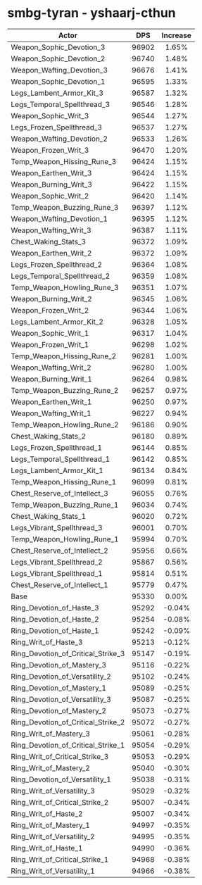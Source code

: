 # smbg-tyran - yshaarj-cthun
| Actor | DPS | Increase |
|---|:---:|:---:|
|Weapon_Sophic_Devotion_3|96902|1.65%|
|Weapon_Sophic_Devotion_2|96740|1.48%|
|Weapon_Wafting_Devotion_3|96676|1.41%|
|Weapon_Sophic_Devotion_1|96595|1.33%|
|Legs_Lambent_Armor_Kit_3|96587|1.32%|
|Legs_Temporal_Spellthread_3|96546|1.28%|
|Weapon_Sophic_Writ_3|96544|1.27%|
|Legs_Frozen_Spellthread_3|96537|1.27%|
|Weapon_Wafting_Devotion_2|96533|1.26%|
|Weapon_Frozen_Writ_3|96470|1.20%|
|Temp_Weapon_Hissing_Rune_3|96424|1.15%|
|Weapon_Earthen_Writ_3|96424|1.15%|
|Weapon_Burning_Writ_3|96422|1.15%|
|Weapon_Sophic_Writ_2|96420|1.14%|
|Temp_Weapon_Buzzing_Rune_3|96397|1.12%|
|Weapon_Wafting_Devotion_1|96395|1.12%|
|Weapon_Wafting_Writ_3|96387|1.11%|
|Chest_Waking_Stats_3|96372|1.09%|
|Weapon_Earthen_Writ_2|96372|1.09%|
|Legs_Frozen_Spellthread_2|96364|1.08%|
|Legs_Temporal_Spellthread_2|96359|1.08%|
|Temp_Weapon_Howling_Rune_3|96351|1.07%|
|Weapon_Burning_Writ_2|96345|1.06%|
|Weapon_Frozen_Writ_2|96344|1.06%|
|Legs_Lambent_Armor_Kit_2|96328|1.05%|
|Weapon_Sophic_Writ_1|96317|1.04%|
|Weapon_Frozen_Writ_1|96298|1.02%|
|Temp_Weapon_Hissing_Rune_2|96281|1.00%|
|Weapon_Wafting_Writ_2|96280|1.00%|
|Weapon_Burning_Writ_1|96264|0.98%|
|Temp_Weapon_Buzzing_Rune_2|96257|0.97%|
|Weapon_Earthen_Writ_1|96250|0.97%|
|Weapon_Wafting_Writ_1|96227|0.94%|
|Temp_Weapon_Howling_Rune_2|96186|0.90%|
|Chest_Waking_Stats_2|96180|0.89%|
|Legs_Frozen_Spellthread_1|96144|0.85%|
|Legs_Temporal_Spellthread_1|96142|0.85%|
|Legs_Lambent_Armor_Kit_1|96134|0.84%|
|Temp_Weapon_Hissing_Rune_1|96099|0.81%|
|Chest_Reserve_of_Intellect_3|96055|0.76%|
|Temp_Weapon_Buzzing_Rune_1|96034|0.74%|
|Chest_Waking_Stats_1|96020|0.72%|
|Legs_Vibrant_Spellthread_3|96001|0.70%|
|Temp_Weapon_Howling_Rune_1|95994|0.70%|
|Chest_Reserve_of_Intellect_2|95956|0.66%|
|Legs_Vibrant_Spellthread_2|95867|0.56%|
|Legs_Vibrant_Spellthread_1|95814|0.51%|
|Chest_Reserve_of_Intellect_1|95779|0.47%|
|Base|95330|0.00%|
|Ring_Devotion_of_Haste_3|95292|-0.04%|
|Ring_Devotion_of_Haste_2|95254|-0.08%|
|Ring_Devotion_of_Haste_1|95242|-0.09%|
|Ring_Writ_of_Haste_3|95213|-0.12%|
|Ring_Devotion_of_Critical_Strike_3|95147|-0.19%|
|Ring_Devotion_of_Mastery_3|95116|-0.22%|
|Ring_Devotion_of_Versatility_2|95102|-0.24%|
|Ring_Devotion_of_Mastery_1|95089|-0.25%|
|Ring_Devotion_of_Versatility_3|95087|-0.25%|
|Ring_Devotion_of_Mastery_2|95073|-0.27%|
|Ring_Devotion_of_Critical_Strike_2|95072|-0.27%|
|Ring_Writ_of_Mastery_3|95061|-0.28%|
|Ring_Devotion_of_Critical_Strike_1|95054|-0.29%|
|Ring_Writ_of_Critical_Strike_3|95053|-0.29%|
|Ring_Writ_of_Mastery_2|95040|-0.30%|
|Ring_Devotion_of_Versatility_1|95038|-0.31%|
|Ring_Writ_of_Versatility_3|95029|-0.32%|
|Ring_Writ_of_Critical_Strike_2|95007|-0.34%|
|Ring_Writ_of_Haste_2|95007|-0.34%|
|Ring_Writ_of_Mastery_1|94997|-0.35%|
|Ring_Writ_of_Versatility_2|94995|-0.35%|
|Ring_Writ_of_Haste_1|94990|-0.36%|
|Ring_Writ_of_Critical_Strike_1|94968|-0.38%|
|Ring_Writ_of_Versatility_1|94966|-0.38%|
